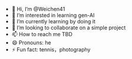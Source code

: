 - 👋 Hi, I’m @Weichen41
- 👀 I’m interested in learning gen-AI
- 🌱 I’m currently learning by doing it
- 💞️ I’m looking to collaborate on a simple project
- 📫 How to reach me TBD
- 😄 Pronouns: he
- ⚡ Fun fact: tennis，photography

<!---
Weichen41/Weichen41 is a ✨ special ✨ repository because its `README.md` (this file) appears on your GitHub profile.
You can click the Preview link to take a look at your changes.
--->
